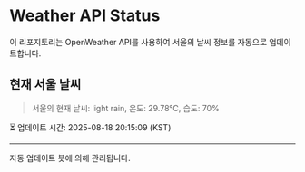 
# Weather API Status

이 리포지토리는 OpenWeather API를 사용하여 서울의 날씨 정보를 자동으로 업데이트합니다.

## 현재 서울 날씨
> 서울의 현재 날씨: light rain, 온도: 29.78°C, 습도: 70%

⏳ 업데이트 시간: 2025-08-18 20:15:09 (KST)

---
자동 업데이트 봇에 의해 관리됩니다.
